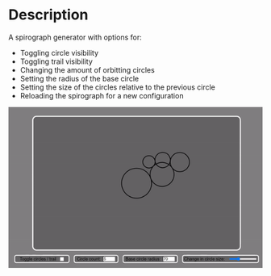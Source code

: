 # Description
A spirograph generator with options for:
- Toggling circle visibility
- Toggling trail visibility
- Changing the amount of orbitting circles
- Setting the radius of the base circle
- Setting the size of the circles relative to the previous circle
- Reloading the spirograph for a new configuration


![spirograph](example.gif)